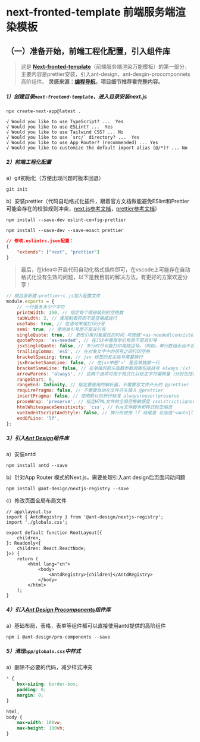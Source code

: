# next-fronted-template 前端服务端渲染模板

## （一）准备开始，前端工程化配置，引入组件库

> 这是 **[Next-fronted-template](https://github.com/MuscleProgrammerXiao/next-fronted-template/tree/main)**（前端服务端渲染万能模板）的第一部分，主要内容是prettier安装，引入ant-design，ant-desgin-procomponnets高阶组件。
> **灵感来源：[编程导航](https://www.code-nav.cn/)，项目细节推荐看完整内容。**

##### 1）创建目录`next-frontend-template`，进入目录安装next.js

```shell
npx create-next-app@latest .
```

```shell
√ Would you like to use TypeScript? ...  Yes
√ Would you like to use ESLint? ...  Yes
√ Would you like to use Tailwind CSS? ... No
√ Would you like to use `src/` directory? ...  Yes
√ Would you like to use App Router? (recommended) ... Yes
√ Would you like to customize the default import alias (@/*)? ... No
```

##### 2）前端工程化配置

a）git初始化（方便出现问题时版本回退）

```shell
git init
```

b）安装prettier（代码自动格式化插件，跟着官方文档做能避免ESlint和Prettier可能会存在的校验规则冲突，[next.js参考文档](https://nextjs.org/docs/app/building-your-application/configuring/eslint#prettier)，[prettier参考文档](https://prettier.io/docs/en/install)）

```shell
npm install --save-dev eslint-config-prettier
```

```shell
npm install --save-dev --save-exact prettier
```

```json
// 修改.eslintrc.json配置：
{
	"extends": ["next", "prettier"]
}
```

> 最后，在idea中开启代码自动化格式插件即可，在vscode上可能存在自动格式化没有生效的问题，以下是我目前的解决方法，有更好的方案欢迎分享！

```js
// 根目录新建.prettierrc.js加入配置文件
module.exports = {
	// 一行最多多少个字符
	printWidth: 150, // 指定每个缩进级别的空格数
	tabWidth: 2, // 使用制表符而不是空格缩进行
	useTabs: true, // 在语句末尾打印分号
	semi: true, // 使用单引号而不是双引号
	singleQuote: true, // 更改引用对象属性的时间 可选值"<as-needed|consistent|preserve>"
	quoteProps: 'as-needed', // 在JSX中使用单引号而不是双引号
	jsxSingleQuote: false, // 多行时尽可能打印尾随逗号。（例如，单行数组永远不会出现逗号结尾。） 可选值"<none|es5|all>"，默认none
	trailingComma: 'es5', // 在对象文字中的括号之间打印空格
	bracketSpacing: true, // jsx 标签的反尖括号需要换行
	jsxBracketSameLine: false, // 在jsx中把'>' 是否单独放一行
	bracketSameLine: false, // 在单独的箭头函数参数周围包括括号 always：(x) => x \ avoid：x => x
	arrowParens: 'always', // 这两个选项可用于格式化以给定字符偏移量（分别包括和不包括）开始和结束的代码
	rangeStart: 0,
	rangeEnd: Infinity, // 指定要使用的解析器，不需要写文件开头的 @prettier
	requirePragma: false, // 不需要自动在文件开头插入 @prettier
	insertPragma: false, // 使用默认的折行标准 always\never\preserve
	proseWrap: 'preserve', // 指定HTML文件的全局空格敏感度 css\strict\ignore
	htmlWhitespaceSensitivity: 'css', // Vue文件脚本和样式标签缩进
	vueIndentScriptAndStyle: false, // 换行符使用 lf 结尾是 可选值"<auto|lf|crlf|cr>"
	endOfLine: 'lf',
};
```

##### 3）引入[Ant Design](https://ant-design.antgroup.com/docs/react/use-with-next-cn)组件库

a）安装antd

```shell
npm install antd --save
```

b）针对App Router 模式的Next.js，需要处理引入ant design后页面闪动问题

```shell
npm install @ant-design/nextjs-registry --save
```

c）修改页面全局布局文件

```tsx
// app\layout.tsx
import { AntdRegistry } from '@ant-design/nextjs-registry';
import './globals.css';

export default function RootLayout({
	children,
}: Readonly<{
	children: React.ReactNode;
}>) {
	return (
		<html lang="cn">
			<body>
				<AntdRegistry>{children}</AntdRegistry>   
			</body>
		</html>
	);
}
```

##### 4）引入[Ant Design Procomponents](https://procomponents.ant.design/docs)组件库

a）基础布局，表格，表单等组件都可以直接使用antd提供的高阶组件

```shell
npm i @ant-design/pro-components --save
```

##### 5）清理`app/globals.css`中样式

a）删除不必要的代码，减少样式冲突

```css
* {
	box-sizing: border-box;
	padding: 0;
	margin: 0;
}

html,
body {
	max-width: 100vw;
	max-height: 100vh;
}
```
